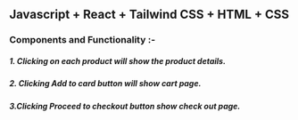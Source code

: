## Javascript + React + Tailwind CSS + HTML + CSS
### Components and Functionality :-

##### 1. Clicking on each product will show the product details.
##### 2. Clicking Add to card button will show cart page.
##### 3.Clicking Proceed to checkout button show check out page.

